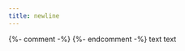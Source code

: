 ```yaml
---
title: newline
---
```

{%- comment -%}
    <!-- The script will remove both "text" literals, leaving only the newline characters -->
    <!-- Two newline characters are required to allow for documents without a closing newline character, while Markdown ignores surplus newline characters -->
{%- endcomment -%}
text
text
